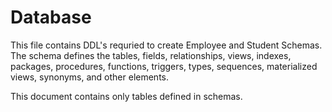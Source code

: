 # Database


This file contains DDL's requried to create Employee and Student Schemas.
The schema defines the tables, fields, relationships, views, indexes, packages,
procedures, functions, triggers, types, sequences, materialized views, synonyms, 
and other elements.

This document contains only tables defined in schemas.